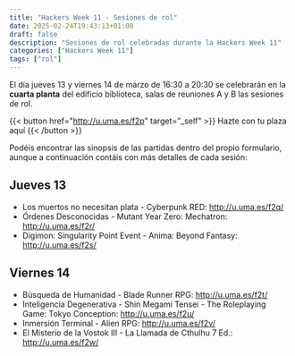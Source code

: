 ```yaml
---
title: "Hackers Week 11 - Sesiones de rol"
date: 2025-02-24T19:43:13+01:00
draft: false
description: "Sesiones de rol celebradas durante la Hackers Week 11"
categories: ["Hackers Week 11"]
tags: ["rol"]
---
```


El día jueves 13 y viernes 14 de marzo de 16:30 a 20:30 se celebrarán en la **cuarta planta** del edificio biblioteca, salas de reuniones A y B las sesiones de rol.

{{< button href="http://u.uma.es/f2p" target="_self" >}}
Hazte con tu plaza aquí
{{< /button >}}

Podéis encontrar las sinopsis de las partidas dentro del propio formulario, aunque a continuación contáis con más detalles de cada sesión:
## Jueves 13
- Los muertos no necesitan plata - Cyberpunk RED: http://u.uma.es/f2q/
- Órdenes Desconocidas - Mutant Year Zero: Mechatron: http://u.uma.es/f2r/
- Digimon: Singularity Point Event - Anima: Beyond Fantasy: http://u.uma.es/f2s/

## Viernes 14
- Búsqueda de Humanidad - Blade Runner RPG: http://u.uma.es/f2t/
- Inteligencia Degenerativa - Shin Megami Tensei - The Roleplaying Game: Tokyo Conception: http://u.uma.es/f2u/
- Inmersión Terminal - Alien RPG: http://u.uma.es/f2v/
- El Misterio de la Vostok III - La Llamada de Cthulhu 7 Ed.: http://u.uma.es/f2w/
